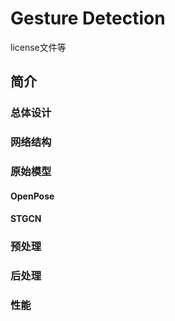 # Gesture Detection

license文件等

## 简介

### 总体设计

### 网络结构

### 原始模型
#### OpenPose
#### STGCN

### 预处理
### 后处理
### 性能

